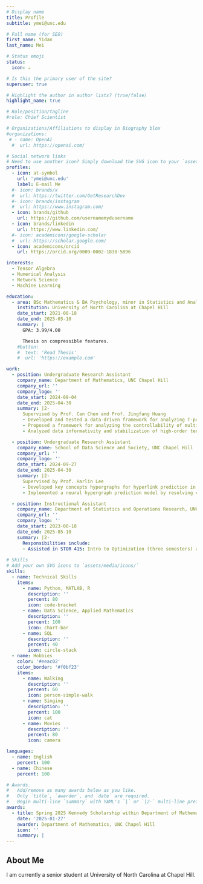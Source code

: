 ```yaml
---
# Display name
title: Profile
subtitle: ymei@unc.edu

# Full name (for SEO)
first_name: Yidan
last_name: Mei

# Status emoji
status:
  icon: ☕️

# Is this the primary user of the site?
superuser: true

# Highlight the author in author lists? (true/false)
highlight_name: true

# Role/position/tagline
#role: Chief Scientist

# Organizations/Affiliations to display in Biography blox
#organizations:
 # - name: OpenAI
  #  url: https://openai.com/

# Social network links
# Need to use another icon? Simply download the SVG icon to your `assets/media/icons/` folder.
profiles:
  - icon: at-symbol
    url: 'ymei@unc.edu'
    label: E-mail Me
  #- icon: brands/x
  #  url: https://twitter.com/GetResearchDev
  #- icon: brands/instagram
  #  url: https://www.instagram.com/
  - icon: brands/github
    url: https://github.com/usernamemydusername
  - icon: brands/linkedin
    url: https://www.linkedin.com/
  #- icon: academicons/google-scholar
  #  url: https://scholar.google.com/
  - icon: academicons/orcid
    url: https://orcid.org/0009-0002-1838-5896

interests:
  - Tensor Algebra
  - Numerical Analysis
  - Network Science
  - Machine Learning

education:
  - area: BSc Mathematics & BA Psychology, minor in Statistics and Analytics
    institution: University of North Carolina at Chapel Hill
    date_start: 2021-08-18
    date_end: 2025-05-10
    summary: |
      GPA: 3.99/4.00

      Thesis on compressible features.
    #button:
    #  text: 'Read Thesis'
    #  url: 'https://example.com'

work:
  - position: Undergraduate Research Assistant
    company_name: Department of Mathematics, UNC Chapel Hill
    company_url: ''
    company_logo: ''
    date_start: 2024-09-04
    date_end: 2025-04-30
    summary: |2-
      Supervised by Prof. Can Chen and Prof. Jingfang Huang
      - Developed and tested a data-driven framework for analyzing T-product-based dynamical systems (TPDSs), providing significant computational improvements over traditional methods requiring tensor unfolding or flattening
      - Proposed a framework for analyzing the controllability of multilinear dynamical systems (MLDSs) using Tucker decomposition and extending Kalman's rank condition, addressing controllability under stochastic noise
      - Analyzed data informativity and stabilization of high-order tensors using T-product or tensor train decompositions

  - position: Undergraduate Research Assistant
    company_name: School of Data Science and Society, UNC Chapel Hill
    company_url: ''
    company_logo: ''
    date_start: 2024-09-27
    date_end: 2025-04-30
    summary: |2-
      Supervised by Prof. Harlin Lee
      - Developed key concepts hypergraphs for hyperlink prediction in AI papers scraping from arXiv, using RAKE for keyword extraction, resolving preprocessing issues, and optimizing undirected models
      - Implemented a neural hypergraph prediction model by resolving challenges with concept filtering and data preprocessing

  - position: Instructional Assistant
    company_name: Department of Statistics and Operations Research, UNC Chapel Hill
    company_url: ''
    company_logo: ''
    date_start: 2023-08-18
    date_end: 2025-05-10
    summary: |2-
      Responsibilities include:
      - Assisted in STOR 415: Intro to Optimization (three semesters) and STOR 445: Stochastic Modeling (one semester).
  
# Skills
# Add your own SVG icons to `assets/media/icons/`
skills:
  - name: Technical Skills
    items:
      - name: Python, MATLAB, R
        description: ''
        percent: 80
        icon: code-bracket
      - name: Data Science, Applied Mathematics
        description: ''
        percent: 100
        icon: chart-bar
      - name: SQL
        description: ''
        percent: 40
        icon: circle-stack
  - name: Hobbies
    color: '#eeac02'
    color_border: '#f0bf23'
    items:
      - name: Walking
        description: ''
        percent: 60
        icon: person-simple-walk
      - name: Singing
        description: ''
        percent: 100
        icon: cat
      - name: Movies
        description: ''
        percent: 80
        icon: camera

languages:
  - name: English
    percent: 100
  - name: Chinese
    percent: 100

# Awards.
#   Add/remove as many awards below as you like.
#   Only `title`, `awarder`, and `date` are required.
#   Begin multi-line `summary` with YAML's `|` or `|2-` multi-line prefix and indent 2 spaces below.
awards:
  - title: Spring 2025 Kennedy Scholarship within Department of Mathematics, UNC Chapel Hill
    date: '2025-01-27'
    awarder: Department of Mathematics, UNC Chapel Hill
    icon: ''
    summary: |
---
```


## About Me

I am currently a senior student at University of North Carolina at Chapel Hill.
